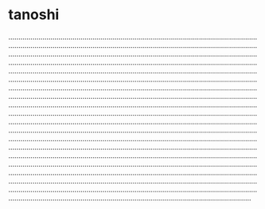 # tanoshi

.............................................................................................................................................................................................................................................................................................................................................................................................................................................................................................................................................................................................................................................................................................................................................................................................................................................................................................................................................................................................................................................................................................................................................................................................................................................................................................................................................................................................................................................................................................................................................................................................................................................................................................................................................................................................................................................................................................................................................................................................................................................................................................................................................................................................................................................................................................................................................................................................................................................................................................................................................................................